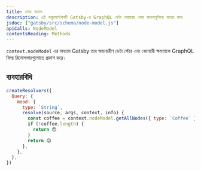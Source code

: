 ```yaml
---
title: নোড মডেল
description: এই ডকুমেন্টেশনটি Gatsby-র GraphQL ডেটা লেয়ারের নোড মডেলগুলিকে ব্যাখ্যা করে
jsdoc: ["gatsby/src/schema/node-model.js"]
apiCalls: NodeModel
contentsHeading: Methods
---
```


`context.nodeModel` এর মাধ্যমে Gatsby তার অভ্যন্তরীণ ডেটা স্টোর এবং ক্যোয়ারী ক্ষমতাকে GraphQL ফিল্ড রিসোলভারগুলোতে প্রকাশ করে।

## ব্যবহারবিধি

```javascript:title=gatsby-node.js
createResolvers({
  Query: {
    mood: {
      type: `String`,
      resolve(source, args, context, info) {
        const coffee = context.nodeModel.getAllNodes({ type: `Coffee` })
        if (!coffee.length) {
          return 😞
        }
        return 😊
      },
    },
  },
})
```
